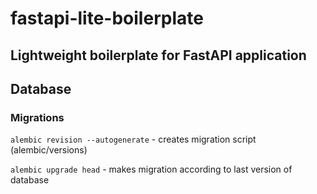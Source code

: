 # fastapi-lite-boilerplate
## Lightweight boilerplate for FastAPI application


## Database

### Migrations

`alembic revision --autogenerate` - creates migration script (alembic/versions) 

`alembic upgrade head` - makes migration according to last version of database
